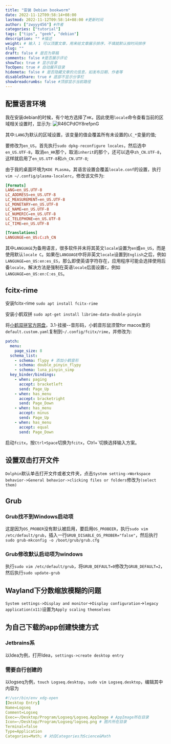 ```yaml
---
title: "安装 Debian bookworm"
date: 2022-11-12T09:58:14+08:00
lastmod: 2022-11-12T09:58:14+08:00 #更新时间
author: ["zwyyy456"] #作者
categories: ["tutorial"]
tags: ["tips", "geek", "debian"]
description: "" #描述
weight: # 输入 1 可以顶置文章，用来给文章展示排序，不填就默认按时间排序
slug: ""
draft: false # 是否为草稿
comments: false #是否展示评论
showToc: true # 显示目录
TocOpen: true # 自动展开目录
hidemeta: false # 是否隐藏文章的元信息，如发布日期、作者等
disableShare: true # 底部不显示分享栏
showbreadcrumbs: false #顶部显示当前路径
---
```

## 配置语言环境
我在安装debian的时候，有个地方选择了`HK`，因此使用`locale`命令查看当前的区域相关设置时，显示为: ![R46CPdOY8refpnG](https://pic-upyun.zwyyy456.tech/smms/2023-12-26-065709.jpg)

其中:`LANG`为默认的区域设置，该变量的值会覆盖所有未设置的`LC_*`变量的值;

要修改为`en_US`，首先执行`sudo dpkg-reconfigure locales`，然后选中`en_US.UTF-8`，取消`en_HK`那个，取消`inherit`的那个，还可以选中`zh_CN.UTF-8`，这样就启用了`en_US.UTF-8`和`zh_CN.UTF-8`;

由于我的桌面环境为`KDE PLasma`，其语言设置会覆盖`locale.conf`的设置，执行`vim ~/.config/plasma-localerc`，修改该文件为:
```toml
[Formats]
LANG=en_US.UTF-8
LC_ADDRESS=en_US.UTF-8
LC_MEASUREMENT=en_US.UTF-8
LC_MONETARY=en_US.UTF-8
LC_NAME=en_US.UTF-8
LC_NUMERIC=en_US.UTF-8
LC_TELEPHONE=en_US.UTF-8
LC_TIME=en_US.UTF-8

[Translations]
LANGUAGE=en_US:C:zh_CN
```
其中`LANGUAGE`为备用语言，很多软件并未将其英文`locale`设置为`en`或`en_US`，而是使用默认`locale C`。如果在`LANGUAGE`中将非英文`locale`设置到`English`之后，例如`LANGUAGE=en_US:en:es_ES`，那么即使英语字符存在，应用程序可能会选择使用后备`locale`，解决方法是强制在英语`locale`后面设置`C`，例如 `LANGUAGE=en_US:en:C:es_ES`。



## fcitx-rime
安装fcitx-rime
`sudo apt install fcitx-rime`

安装小鹤双拼
`sudo apt-get install librime-data-double-pinyin`

将[小鹤双拼官方网盘](http://flypy.ysepan.com/)，3.1-挂接--音形码，小鹤音形鼠须管for macos里的`default.custom.yaml`复制到`~/.config/fcitx/rime`，并修改为:
```yaml
patch:
  menu:
    page_size: 8
  schema_list:
    - schema: flypy # 添加小鹤音形
    - schema: double_pinyin_flypy
    - schema: luna_pinyin_simp
  key_binder/bindings:
    - when: paging
      accept: bracketleft
      send: Page_Up
    - when: has_menu
      accept: bracketright
      send: Page_Down
    - when: has_menu
      accept: minus
      send: Page_Up
    - when: has_menu
      accept: equal
      send: Page_Down
```
启动`fcitx`，按`Ctrl+Space`切换为`fcitx`，Ctrl+`切换选择输入方案。

## 设置双击打开文件
`Dolphin`默认单击打开文件或者文件夹，点击`System setting->Workspace behavior->General behavior->clicking files or folders`修改为`(select them)`

## Grub
### Grub找不到Windows启动项
这是因为`OS_PROBER`没有默认被启用，要启用`OS_PROBEER`，执行`sudo vim /etc/default/grub`，插入一行`GRUB_DISABLE_OS_PROBER="false"`，然后执行`sudo grub-mkconfig -o /boot/grub/grub.cfg`

### Grub修改默认启动项为windows
执行`sudo vim /etc/default/grub`，将`GRUB_DEFAULT=0`修改为`GRUB_DEFAULT=2`，然后执行`sudo update-grub`

## Wayland下分数缩放模糊的问题
`System settings->Display and monitor`->`Display configuration`->`legacy application(x11)`设置为`Apply scaling themselves`

## 为自己下载的app创建快捷方式
### Jetbrains系
以Idea为例，打开Idea，`settings->create desktop entry`

### 需要自行创建的
以logseq为例，`touch Logseq.desktop`，`sudo vim Logseq.desktop`，编辑其中内容为
```yaml
#!/usr/bin/env xdg-open
[Desktop Entry]
Name=Logseq
Comment=Logseq
Exec=~/Desktop/Program/Logseq/Logseq.AppImage # AppImage所在目录
Icon=~/Desktop/Program/Logseq/logseq.png # 图片所在目录
Terminal=false
Type=Application
Categories=Math; # 对应Categories为Science&Math
```
